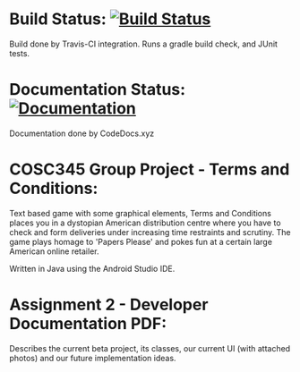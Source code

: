 # Build Status: [![Build Status](https://travis-ci.org/RedSoutherly/tac.svg?branch=master)](https://travis-ci.org/RedSoutherly/tac)
Build done by Travis-CI integration. Runs a gradle build check, and JUnit tests.

# Documentation Status: [![Documentation](https://codedocs.xyz/RedSoutherly/tac.svg)](https://codedocs.xyz/RedSoutherly/tac/)
Documentation done by CodeDocs.xyz

# COSC345 Group Project - Terms and Conditions:
Text based game with some graphical elements, Terms and Conditions places you in a dystopian American distribution centre where you have to check and form deliveries under increasing time restraints and scrutiny. The game plays homage to 'Papers Please' and pokes fun at a certain large American online retailer.

Written in Java using the Android Studio IDE.

# Assignment 2 - Developer Documentation PDF: 
Describes the current beta project, its classes, our current UI (with attached photos) and our future implementation ideas.
